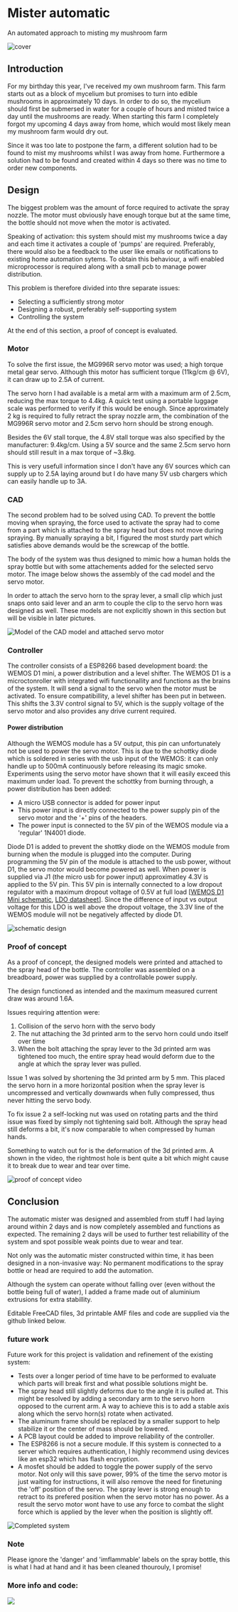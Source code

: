 # Mister automatic
An automated approach to misting my mushroom farm

![cover](image/cover.jpg)

## Introduction
For my birthday this year, I've received my own mushroom farm. 
This farm starts out as a block of mycelium but promises to turn into edible mushrooms in approximately 10 days. 
In order to do so, the mycelium should first be submersed in water for a couple of hours and misted twice a day until the mushrooms are ready. 
When starting this farm I completely forgot my upcoming 4 days away from home, which would most likely mean my mushroom farm would dry out.


Since it was too late to postpone the farm, a different solution had to be found to mist my mushrooms whilst I was away from home. 
Furthermore a solution had to be found and created within 4 days so there was no time to order new components.



## Design
The biggest problem was the amount of force required to activate the spray nozzle. The motor must obviously have enough torque but at the same time, the bottle should not move when the motor is activated.

Speaking of activation: this system should mist my mushrooms twice a day and each time it activates a couple of 'pumps' are required.
Preferably, there would also be a feedback to the user like emails or notifications to existing home automation sytems.
To obtain this behaviour, a wifi enabled microprocessor is required along with a small pcb to manage power distribution.

This problem is therefore divided into thre separate issues: 
- Selecting a sufficiently strong motor
- Designing a robust, preferably self-supporting system
- Controlling the system

At the end of this section, a proof of concept is evaluated. 

### Motor
To solve the first issue, the MG996R servo motor was used; a high torque metal gear servo. Although this motor has sufficient torque (11kg/cm @ 6V), it can draw up to 2.5A of current.

The servo horn I had available is a metal arm with a maximum arm of 2.5cm, reducing the max torque to 4.4kg.
A quick test using a portable luggage scale was performed to verify if this would be enough. 
Since approximately 2 kg is required to fully retract the spray nozzle arm, the combination of the MG996R servo motor and 2.5cm servo horn should be strong enough.

Besides the 6V stall torque, the 4.8V stall torque was also specified by the manufacturer: 9.4kg/cm.
Using a 5V source and the same 2.5cm servo horn should still result in a max torque of ~3.8kg. 

This is very usefull information since I don't have any 6V sources which can supply up to 2.5A laying around but I do have many 5V usb chargers which can easily handle up to 3A.

### CAD
The second problem had to be solved using CAD. To prevent the bottle moving when spraying, the force used to activate the spray had to come from a part which is attached to the spray head but does not move during spraying.
By manually spraying a bit, I figured the most sturdy part which satisfies above demands would be the screwcap of the bottle.

The body of the system was thus designed to mimic how a human holds the spray bottle but with some attachements added for the selected servo motor. 
The image below shows the assembly of the cad model and the servo motor.

In order to attach the servo horn to the spray lever, a small clip which just snaps onto said lever and an arm to couple the clip to the servo horn was designed as well. 
These models are not explicitly shown in this section but will be visible in later pictures.

![Model of the CAD model and attached servo motor](image/assembly.png)


### Controller
The controller consists of a ESP8266 based development board: the WEMOS D1 mini, a power distribution and a level shifter. 
The WEMOS D1 is a microctonroller with integrated wifi functionallity and functions as the brains of the system. 
It will send a signal to the servo when the motor must be activated. 
To ensure compatibillity, a level shifter has been put in between.
This shifts the 3.3V control signal to 5V, which is the supply voltage of the servo motor and also provides any drive current required. 

#### Power distribution
Although the WEMOS module has a 5V output, this pin can unfortunately not be used to power the servo motor. 
This is due to the schottky diode which is soldered in series with the usb input of the WEMOS: it can only handle up to 500mA continuously before releasing its magic smoke. 
Experiments using the servo motor have shown that it will easily exceed this maximum under load.
To prevent the schottky from burning through, a power distribution has been added:
- A micro USB connector is added for power input
- This power input is directly connected to the power supply pin of the servo motor and the '+' pins of the headers.
- The power input is connected to the 5V pin of the WEMOS module via a 'regular' 1N4001 diode.

Diode D1 is added to prevent the shottky diode on the WEMOS module from burning when the module is plugged into the computer. 
During programming the 5V pin of the module is attached to the usb power, without D1, the servo motor would become powered as well.
When power is supplied via J1 (the micro usb for power input) approximatley 4.3V is applied to the 5V pin.
This 5V pin is internally connected to a low dropout regulator with a maximum dropout voltage of 0.5V at full load
[[WEMOS D1 Mini schematic](https://www.wemos.cc/en/latest/_static/files/sch_d1_mini_v3.0.0.pdf), [LDO datasheet](https://datasheet.lcsc.com/szlcsc/Nanjing-Micro-One-Elec-ME6211C33M5G-N_C82942.pdf)].
Since the difference of input vs output voltage for this LDO is well above the dropout voltage, the 3.3V line of the WEMOS module will not be negatively affected by diode D1.

![schematic design](PCB/auto_mist/auto_mist.svg)

<!-- TODO add firmware description -->

### Proof of concept
As a proof of concept, the designed models were printed and attached to the spray head of the bottle.
The controller was assembled on a breadboard, power was supplied by a controllable power supply.

The design functioned as intended and the maximum measured current draw was around 1.6A.

Issues requiring attention were:
1. Collision of the servo horn with the servo body
2. The nut attaching the 3d printed arm to the servo horn could undo itself over time
3. When the bolt attaching the spray lever to the 3d printed arm was tightened too much, the entire spray head would deform due to the angle at which the spray lever was pulled.

Issue 1 was solved by shortening the 3d printed arm by 5 mm. 
This placed the servo horn in a more horizontal position when the spray lever is uncompressed and vertically downwards when fully compressed, thus never hitting the servo body.

To fix issue 2 a self-locking nut was used on rotating parts and the third issue was fixed by simply not tightening said bolt. 
Although the spray head still deforms a bit, it's now comparable to when compressed by human hands. 

Something to watch out for is the deformation of the 3d printed arm.
A shown in the video, the rightmost hole is bent quite a bit which might cause it to break due to wear and tear over time.

![proof of concept video](image/spray_bottle.webp)

## Conclusion

The automatic mister was designed and assembled from stuff I had laying around within 2 days and is now completely assembled and functions as expected.
The remaining 2 days will be used to further test reliabillity of the system and spot possible weak points due to wear and tear.

Not only was the automatic mister constructed within time, it has been designed in a non-invasive way: No permanent modifications to the spray bottle or head are required to add the automation.

Although the system can operate without falling over (even without the bottle being full of water), I added a frame made out of aluminium extrusions for extra stabillity. 

Editable FreeCAD files, 3d printable AMF files and code are supplied via the github linked below.

### future work
Future work for this project is validation and refinement of the existing system:
- Tests over a longer period of time have to be performed to evaluate which parts will break first and what possible solutions might be.
- The spray head still slightly deforms due to the angle it is pulled at. This might be resolved by adding a secondary arm to the servo horn opposed to the current arm. A way to achieve this is to add a stable axis along which the servo horn(s) rotate when activated.
- The aluminum frame should be replaced by a smaller support to help stabilize it or the center of mass should be lowered.
- A PCB layout could be added to improve reliability of the controller.
- The ESP8266 is not a secure module. If this system is connected to a server which requires authentication, I highly recommend using devices like an esp32 which has flash encryption.
- A mosfet should be added to toggle the power supply of the servo motor. Not only will this save power, 99% of the time the servo motor is just waiting for instructions, it will also remove the need for finetuning the 'off' position of the servo. The spray lever is strong enough to retract to its prefered position when the servo motor has no power. As a result the servo motor wont have to use any force to combat the slight force which is applied by the lever when the position is slightly off.

![Completed system](image/result.jpg)

### Note
Please ignore the 'danger' and 'imflammable' labels on the spray bottle, this is what I had at hand and it has been cleaned thourouly, I promise!

### More info and code:

[ ![](https://img.shields.io/badge/GitHub-100000?style=for-the-badge&logo=github&logoColor=white) ](https://github.com/Bdenouden/automatic-mister)
